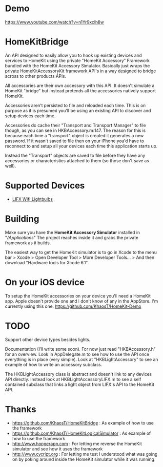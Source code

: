 Demo
=============
https://www.youtube.com/watch?v=n1Yr9xclh8w




HomeKitBridge
=============

An API designed to easily allow you to hook up existing devices and services to HomeKit using the private "HomeKit Accessory" Framework bundled with the HomeKit Accessory Simulator.
Basically just wraps the private HomeKitAccessoryKit framework API's in a way designed to bridge across to other products APIs.

All accessories are their own accessory with this API. It doesn't simulate a HomeKit "bridge" but instead pretends all the accessories natively support HomeKit.

Accessories aren't persisted to file and reloaded each time. This is on purpose as it is presumed you'll be using an existing API to discover and setup devices each time.

Accessories do cache their "Transport and Transport Manager" to file though, as you can see in HKBAccessory.m:147.  The reason for this is because each time a "transport" object is created it generates a new password. If it wasn't saved to file then on your iPhone you'd have to reconnect to and setup all your devices each time this application starts up.

Instead the "Transport" objects are saved to file before they have any accessories or characteristics attached to them (so those don't save as well).


Supported Devices
=============
 - [LIFX Wifi Lightbulbs](http://lifx.co)


Building
=============

Make sure you have the **HomeKit Accessory Simulator** installed in "*/Applications*"
The project reaches inside it and grabs the private framework as it builds.

The easiest way to get the HomeKit simulator is to go in Xcode to the menu bar > Xcode > Open Developer Tool > More Developer Tools... > And then download "Hardware tools for Xcode 6.1".


On your iOS device
=============
To setup the HomeKit accessories on your device you'll need a HomeKit app. Apple doesn't provide one and I don't know of any in the AppStore. I'm currently using this one: https://github.com/KhaosT/HomeKit-Demo


TODO
=============
Support other device types besides lights.

Documentation (I'll write some soon).
For now just read "HKBAccessory.h" for an overview. Look in AppDelegate.m to see how to use the API once everything is in place (very simple). Look at "HKBLightAccessory" to see an example of how to write an accessory subclass.

The HKBLightAccessory class is abstract and doesn't link to any devices API directly. Instead look at HKBLightAccessoryLIFX.m to see a self contained subclass that links a light object from LIFX's API to the HomeKit API.



Thanks
=============

 - https://github.com/KhaosT/HomeKitBridge : As example of how to use the framework
 - https://github.com/KhaosT/HomeKitLogicalSimulator : As example of how to use the framework
 - http://www.hopperapp.com : For letting me reverse the HomeKit simulator and see how it uses the framework
 - http://www.cycript.org : For letting me test I understood what was going on by poking around inside the HomeKit simulator while it was running.

